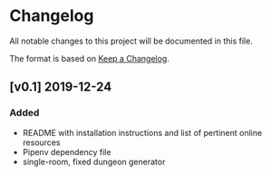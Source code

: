 # Changelog
All notable changes to this project will be documented in this file.

The format is based on [Keep a Changelog](https://keepachangelog.com/en/1.0.0/).



## [v0.1] 2019-12-24

### Added
- README with installation instructions and list of pertinent online resources
- Pipenv dependency file
- single-room, fixed dungeon generator

